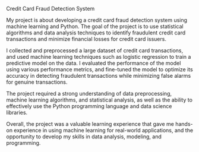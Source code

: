 Credit Card Fraud Detection System

My project is about developing a credit card fraud detection system using machine learning and Python. The goal of the project is to use statistical algorithms and data analysis techniques to identify fraudulent credit card transactions and minimize financial losses for credit card issuers.

I collected and preprocessed a large dataset of credit card transactions, and used machine learning techniques such as logistic regression to train a predictive model on the data. I evaluated the performance of the model using various performance metrics, and fine-tuned the model to optimize its accuracy in detecting fraudulent transactions while minimizing false alarms for genuine transactions.

The project required a strong understanding of data preprocessing, machine learning algorithms, and statistical analysis, as well as the ability to effectively use the Python programming language and data science libraries.

Overall, the project was a valuable learning experience that gave me hands-on experience in using machine learning for real-world applications, and the opportunity to develop my skills in data analysis, modeling, and programming.

